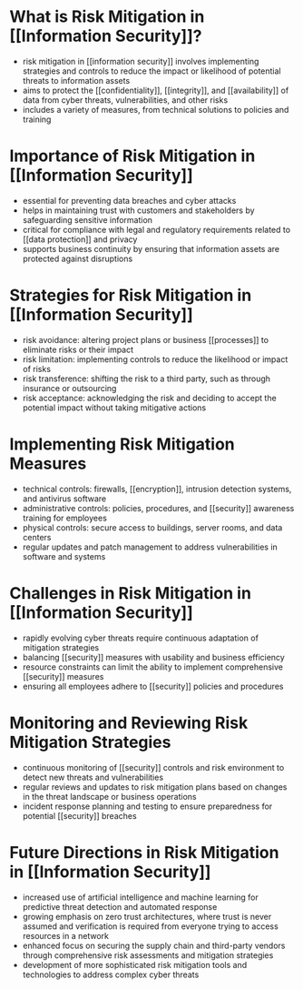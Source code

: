 # What is Risk Mitigation in [[Information Security]]?
- risk mitigation in [[information security]] involves implementing strategies and controls to reduce the impact or likelihood of potential threats to information assets
- aims to protect the [[confidentiality]], [[integrity]], and [[availability]] of data from cyber threats, vulnerabilities, and other risks
- includes a variety of measures, from technical solutions to policies and training

# Importance of Risk Mitigation in [[Information Security]]
- essential for preventing data breaches and cyber attacks
- helps in maintaining trust with customers and stakeholders by safeguarding sensitive information
- critical for compliance with legal and regulatory requirements related to [[data protection]] and privacy
- supports business continuity by ensuring that information assets are protected against disruptions

# Strategies for Risk Mitigation in [[Information Security]]
- risk avoidance: altering project plans or business [[processes]] to eliminate risks or their impact
- risk limitation: implementing controls to reduce the likelihood or impact of risks
- risk transference: shifting the risk to a third party, such as through insurance or outsourcing
- risk acceptance: acknowledging the risk and deciding to accept the potential impact without taking mitigative actions

# Implementing Risk Mitigation Measures
- technical controls: firewalls, [[encryption]], intrusion detection systems, and antivirus software
- administrative controls: policies, procedures, and [[security]] awareness training for employees
- physical controls: secure access to buildings, server rooms, and data centers
- regular updates and patch management to address vulnerabilities in software and systems

# Challenges in Risk Mitigation in [[Information Security]]
- rapidly evolving cyber threats require continuous adaptation of mitigation strategies
- balancing [[security]] measures with usability and business efficiency
- resource constraints can limit the ability to implement comprehensive [[security]] measures
- ensuring all employees adhere to [[security]] policies and procedures

# Monitoring and Reviewing Risk Mitigation Strategies
- continuous monitoring of [[security]] controls and risk environment to detect new threats and vulnerabilities
- regular reviews and updates to risk mitigation plans based on changes in the threat landscape or business operations
- incident response planning and testing to ensure preparedness for potential [[security]] breaches

# Future Directions in Risk Mitigation in [[Information Security]]
- increased use of artificial intelligence and machine learning for predictive threat detection and automated response
- growing emphasis on zero trust architectures, where trust is never assumed and verification is required from everyone trying to access resources in a network
- enhanced focus on securing the supply chain and third-party vendors through comprehensive risk assessments and mitigation strategies
- development of more sophisticated risk mitigation tools and technologies to address complex cyber threats